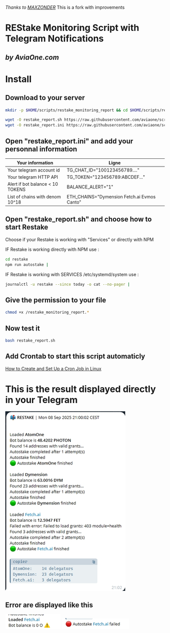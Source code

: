  _Thanks to [MAXZONDER](https://github.com/maxzonder/mzscripts/tree/main/restake_report)_
This is a fork with improvements

# REStake Monitoring Script with Telegram Notifications
## _by AviaOne.com_

# Install
## Download to your server
```sh
mkdir -p $HOME/scripts/restake_monitoring_report && cd $HOME/scripts/restake_monitoring_report
```
```sh
wget -O restake_report.sh https://raw.githubusercontent.com/aviaone/scripts/main/restake_monitoring_report/restake_report.sh
wget -O restake_report.ini https://raw.githubusercontent.com/aviaone/scripts/main/restake_monitoring_report/restake_report.ini
```
## Open "restake_report.ini" and add your personnal information

| Your information | Ligne |
| ------ | ------ |
| Your telegram account id | TG_CHAT_ID="100123456789...." |
| Your telegram HTTP API | TG_TOKEN="123456789:ABCDEF..." |
| Alert if bot balance < 10 TOKENS | BALANCE_ALERT="1" |
| List of chains with denom 10^18 | ETH_CHAINS="Dymension Fetch.ai Evmos Canto" |

## Open "restake_report.sh" and choose how to start Restake
Choose if your Restake is working with "Services" or directly with NPM

IF Restake is working directly with NPM use :
```sh
cd restake
npm run autostake |
```

IF Restake is working with SERVICES  /etc/systemd/system use :
```sh
journalctl -u restake --since today -o cat --no-pager |
```

## Give the permission to your file
```sh
chmod +x /restake_monitoring_report.*
```
## Now test it
```sh
bash restake_report.sh
```
## Add Crontab to start this script automaticly
[How to Create and Set Up a Cron Job in Linux](https://phoenixnap.com/kb/set-up-cron-job-linux)

# This is the result displayed directly in your Telegram
![image](https://raw.githubusercontent.com/AviaOne/pictures/refs/heads/main/screenshot.2025-09-09.jpg)

## Error are displayed like this
![image](https://github.com/AviaOne/pictures/blob/main/screenshot.2025-09-09%20(4).jpg?raw=true)
![image](https://github.com/AviaOne/pictures/blob/main/screenshot.2025-09-09%20(3).jpg?raw=true)
